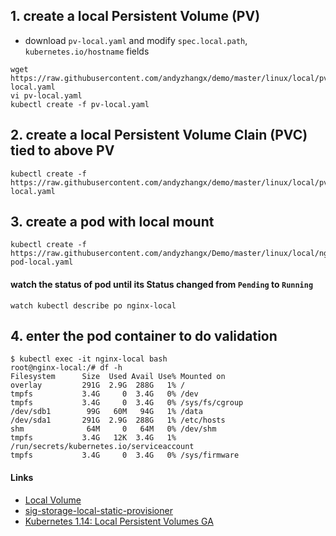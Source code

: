 ## 1. create a local Persistent Volume (PV)
 - download `pv-local.yaml` and modify `spec.local.path`, `kubernetes.io/hostname` fields
```
wget https://raw.githubusercontent.com/andyzhangx/demo/master/linux/local/pv-local.yaml
vi pv-local.yaml
kubectl create -f pv-local.yaml
```
## 2. create a local Persistent Volume Clain (PVC) tied to above PV
```
kubectl create -f https://raw.githubusercontent.com/andyzhangx/demo/master/linux/local/pvc-local.yaml
```

## 3. create a pod with local mount
```
kubectl create -f https://raw.githubusercontent.com/andyzhangx/Demo/master/linux/local/nginx-pod-local.yaml
```

#### watch the status of pod until its Status changed from `Pending` to `Running`
```watch kubectl describe po nginx-local```

## 4. enter the pod container to do validation
```
$ kubectl exec -it nginx-local bash
root@nginx-local:/# df -h
Filesystem      Size  Used Avail Use% Mounted on
overlay         291G  2.9G  288G   1% /
tmpfs           3.4G     0  3.4G   0% /dev
tmpfs           3.4G     0  3.4G   0% /sys/fs/cgroup
/dev/sdb1        99G   60M   94G   1% /data
/dev/sda1       291G  2.9G  288G   1% /etc/hosts
shm              64M     0   64M   0% /dev/shm
tmpfs           3.4G   12K  3.4G   1% /run/secrets/kubernetes.io/serviceaccount
tmpfs           3.4G     0  3.4G   0% /sys/firmware
```

#### Links
 - [Local Volume](https://kubernetes.io/docs/concepts/storage/volumes/#local)
 - [sig-storage-local-static-provisioner](https://github.com/kubernetes-sigs/sig-storage-local-static-provisioner)
 - [Kubernetes 1.14: Local Persistent Volumes GA](https://kubernetes.io/blog/2019/04/04/kubernetes-1.14-local-persistent-volumes-ga/)
